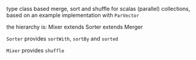 type class based merge, sort and shuffle for scalas (parallel) collections, based on an example
implementation with `ParVector`

the hierarchy is: Mixer extends Sorter extends Merger

`Sorter` provides `sortWith`, `sortBy` and `sorted`

`Mixer` provides `shuffle`

